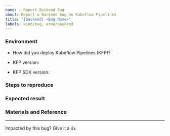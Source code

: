 ```yaml
---
name: ⚠️ Report Backend Bug
about: Report a Backend bug on Kubeflow Pipelines
title: "[backend] <Bug Name>"
labels: kind/bug, area/backend
---
```


### Environment

*  How did you deploy Kubeflow Pipelines (KFP)?
<!-- For more information, see an overview of KFP installation options: https://www.kubeflow.org/docs/pipelines/installation/overview/. -->
*  KFP version: 
<!-- Specify the version of Kubeflow Pipelines that you are using. The version number appears in the left side navigation of user interface.
To find the version number, See version number shows on bottom of KFP UI left sidenav. -->
*  KFP SDK version: 
<!-- Specify the output of the following shell command: $pip list | grep kfp -->


### Steps to reproduce

<!--
Specify how to reproduce the problem. 
This may include information such as: a description of the process, code snippets, log output, or screenshots.
-->

### Expected result

<!-- What should the correct behavior be? -->

### Materials and Reference

<!-- Help us debug this issue by providing resources such as: sample code, background context, or links to references. -->


---

<!-- Don't delete message below to encourage users to support your issue! -->
Impacted by this bug? Give it a 👍. 